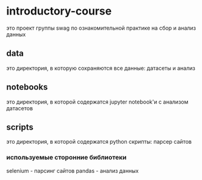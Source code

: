 # introductory-course
это проект группы swag по ознакомительной практике на сбор и анализ данных

## data
это директория, в которую сохраняются все данные: датасеты и анализ

## notebooks
это директория, в которой содержатся jupyter notebook'и с анализом датасетов

## scripts
это директория, в которой содержатся python скрипты: парсер сайтов

### используемые сторонние библиотеки
selenium  - парсинг сайтов
pandas    - анализ данных
